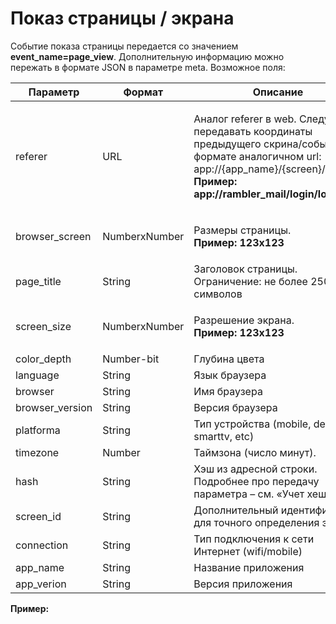 # Показ страницы / экрана

Событие показа страницы передается со значением **event\_name=page\_view**. Дополнительную информацию можно пережать в формате JSON в параметре meta. Возможное поля:

| **Параметр**     | **Формат**    | **Описание**                                                                                                                                                                                                  |
| ---------------- | ------------- | ------------------------------------------------------------------------------------------------------------------------------------------------------------------------------------------------------------- |
| referer          | URL           | <p>Аналог referer в web. Следует передавать координаты предыдущего скрина/события в формате аналогичном url: app://{app_name}/{screen}/{action}<br><strong>Пример: app://rambler_mail/login/load</strong></p> |
| browser\_screen  | NumberхNumber | <p>Размеры страницы. <br><strong>Пример: 123x123</strong></p>                                                                                                                                                 |
| page\_title      | String        | Заголовок страницы. Ограничение: не более 250 символов                                                                                                                                                        |
| screen\_size     | NumberхNumber | <p>Разрешение экрана.<br><strong>Пример: 123х123</strong></p>                                                                                                                                                 |
| color\_depth     | Number-bit    | Глубина цвета                                                                                                                                                                                                 |
| language         | String        | Язык браузера                                                                                                                                                                                                 |
| browser          | String        | Имя браузера                                                                                                                                                                                                  |
| browser\_version | String        | Версия браузера                                                                                                                                                                                               |
| platforma        | String        | Тип устройства (mobile, desktop, smarttv, etc)                                                                                                                                                                |
| timezone         | Number        | Таймзона (число минут).                                                                                                                                                                                       |
| hash             | String        | Хэш из адресной строки. Подробнее про передачу параметра – см. «Учет хешей».                                                                                                                                  |
| screen\_id       | String        | Дополнительный идентификатор для точного определения экрана                                                                                                                                                   |
| сonnection       | String        | Тип подключения к сети Интернет (wifi/mobile)                                                                                                                                                                 |
| app\_name        | String        | Название приложения                                                                                                                                                                                           |
| app\_verion      | String        | Версия приложения                                                                                                                                                                                             |

**Пример:**

